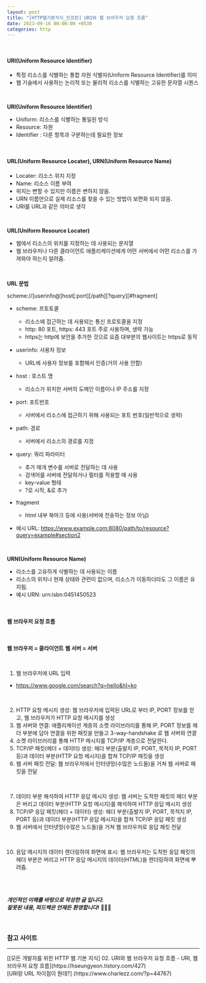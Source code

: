 ```yaml
---
layout: post
title: "[HTTP웹기본지식_인프런] URI와 웹 브라우저 요청 흐름"
date: 2023-09-16 00:00:00 +0530
categories: http
---
```


<br/>

#### URI(Uniform Resource Identifier)

- 특정 리소스를 식별하는 통합 자원 식별자(Uniform Resource Identifier)를 의미
- 웹 기술에서 사용하는 논리적 또는 물리적 리소스를 식별하는 고유한 문자열 시퀀스

<br/>

**URI(Uniform Resource Identifier)**

- Uniform: 리소스를 식별하는 통일된 방식
- Resource: 자원
- Identifier : 다른 항목과 구분하는데 필요한 정보

<br/>

#### URL(Uniform Resource Locater), URN(Uniform Resource Name)

- Locater: 리소스 위치 지정
- Name: 리소스 이름 부여
- 위치는 변할 수 있지만 이름은 변하지 않음.
- URN 이름만으로 실제 리소스를 찾을 수 있는 방법이 보편화 되지 않음.
- URI를 URL과 같은 의미로 생각

<br/>

**URL(Uniform Resource Locater)**

- 웹에서 리소스의 위치를 지정하는 데 사용되는 문자열
- 웹 브라우저나 다른 클라이언트 애플리케이션에게 어떤 서버에서 어떤 리소스를 가져와야 하는지 알려줌.

<br/>

**URL 문법**

scheme://[userinfo@]host[:port][/path][?query][#fragment]

- scheme: 프토토콜
  - 리소스에 접근하는 데 사용되는 통신 프로토콜을 지정
  - http: 80 포트, https: 443 포트 주로 사용하며, 생략 가능
  - https는 http에 보안을 추가한 것으로 요즘 대부분의 웹사이트는 https로 동작
- userinfo: 사용자 정보
  - URL에 사용자 정보를 포함해서 인증(거의 사용 안함)
- host : 호스트 명
  - 리소스가 위치한 서버의 도메인 이름이나 IP 주소를 지정
- port: 포트번호
  - 서버에서 리소스에 접근하기 위해 사용되는 포트 번호(일반적으로 생략)
- path: 경로
  - 서버에서 리소스의 경로를 지정
- query: 쿼리 파라미터
  - 추가 매개 변수를 서버로 전달하는 데 사용
  - 검색어를 서버에 전달하거나 필터를 적용할 때 사용
  - key-value 형태
  - ?로 시작, &로 추가
- fragment

  - html 내부 북마크 등에 사용(서버에 전송하는 정보 아님)

- 예시 URL: https://www.example.com:8080/path/to/resource?query=example#section2

<br/>

**URN(Uniform Resource Name)**

- 리소스를 고유하게 식별하는 데 사용되는 이름
- 리소스의 위치나 현재 상태와 관련이 없으며, 리소스가 이동하더라도 그 이름은 유지됨.
- 예시 URN: urn:isbn:0451450523

<br/>

#### 웹 브라우저 요청 흐름

<br/>

**웹 브라우저 = 클라이언트**
**웹 서버 = 서버**

<br/>

1. 웹 브라우저에 URL 입력

- https://www.google.com/search?q=hello&hI=ko

<br/>

2. HTTP 요청 메시지 생성: 웹 브라우저에 입력된 URL로 부터 IP, PORT 정보를 얻고, 웹 브라우저가 HTTP 요청 메시지를 생성
3. 웹 서버와 연결: 애플리케이션 계층의 소켓 라이브러리를 통해 IP, PORT 정보를 헤더 부분에 담아 연결을 위한 패킷을 만들고 3-way-handshake 로 웹 서버와 연결
4. 소켓 라이브러리를 통해 HTTP 메시지를 TCP/IP 계층으로 전달한다.
5. TCP/IP 패킷(헤더 + 데이터) 생성: 헤더 부분(출발지 IP, PORT, 목적지 IP, PORT 등)과 데이터 부분(HTTP 요청 메시지)을 합쳐 TCP/IP 패킷을 생성
6. 웹 서버 패킷 전달: 웹 브라우저에서 인터넷망(수많은 노드들)을 거쳐 웹 서버로 패킷을 전달

<br/>

7. 데이터 부분 해석하여 HTTP 응답 메시지 생성: 웹 서버는 도착한 패킷의 헤더 부분은 버리고 데이터 부분(HTTP 요청 메시지)를 해석하여 HTTP 응답 메시지 생성
8. TCP/IP 응답 패킷(헤더 + 데이터) 생성: 헤더 부분(출발지 IP, PORT, 목적지 IP, PORT 등)과 데이터 부분(HTTP 응답 메시지)을 합쳐 TCP/IP 응답 패킷 생성
9. 웹 서버에서 인터넷망(수많은 노드들)을 거쳐 웹 브라우저로 응답 패킷 전달

<br/>

10. 응답 메시지의 데이터 렌더링하여 화면에 표시: 웹 브라우저는 도착한 응답 패킷의 헤더 부분은 버리고 HTTP 응답 메시지의 데이터(HTML)을 렌더링하여 화면에 뿌려줌.

<br/><br/><br/>
**_개인적인 이해를 바탕으로 작성한 글 입니다. <br/>
잘못된 내용, 피드백은 언제든 환영합니다!_** 🥺🥺🥺
<br/><br/><br/>

### 참고 사이트

<hr>
[[모든 개발자를 위한 HTTP 웹 기본 지식] 02. URI와 웹 브라우저 요청 흐름 - URI, 웹 브라우저 요청 흐름](https://hseungyeon.tistory.com/427)
<br/>
[URI랑 URL 차이점이 뭔데?] (https://www.charlezz.com/?p=44767)
<br/>
